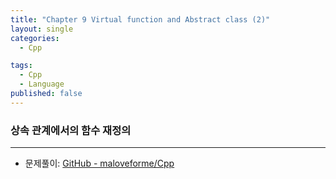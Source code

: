 ```yaml
---
title: "Chapter 9 Virtual function and Abstract class (2)"
layout: single
categories:
  - Cpp

tags:
  - Cpp
  - Language
published: false
---
```


### 상속 관계에서의 함수 재정의



---

- 문제풀이: [GitHub - maloveforme/Cpp](https://github.com/maloveforme/Cpp)
